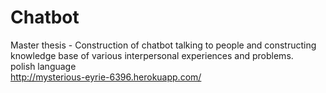 # Chatbot
Master thesis - Construction of chatbot talking to people and constructing knowledge base of various interpersonal experiences and problems.
<br>polish language
<br>http://mysterious-eyrie-6396.herokuapp.com/
